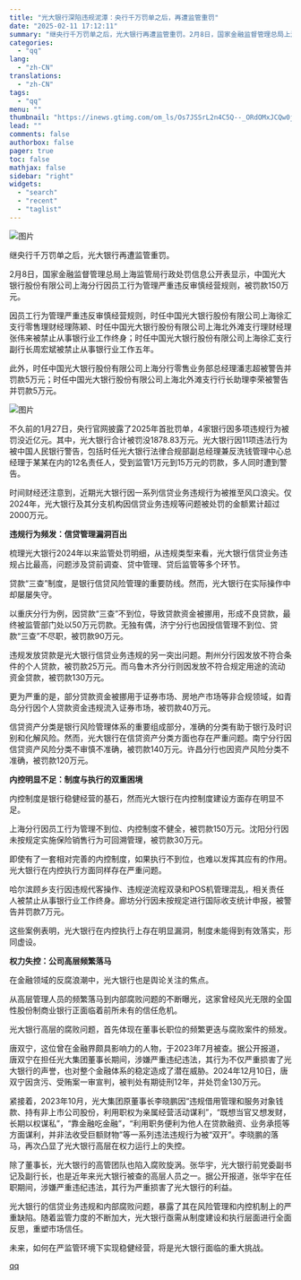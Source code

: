 ```yaml
---
title: "光大银行深陷违规泥潭：央行千万罚单之后，再遭监管重罚"
date: "2025-02-11 17:12:11"
summary: "继央行千万罚单之后，光大银行再遭监管重罚。2月8日，国家金融监督管理总局上海监管局行政处罚信息公开表..."
categories:
  - "qq"
lang:
  - "zh-CN"
translations:
  - "zh-CN"
tags:
  - "qq"
menu: ""
thumbnail: "https://inews.gtimg.com/om_ls/Os7JSSrL2n4C5Q--_ORdOMxJCQw0joDVvgkgONTpUhtN0AA_640360/0"
lead: ""
comments: false
authorbox: false
pager: true
toc: false
mathjax: false
sidebar: "right"
widgets:
  - "search"
  - "recent"
  - "taglist"
---
```


![图片](https://inews.gtimg.com/om_bt/O4tzRoWZrRcufp4tQVAp5UuC5diMiOjm4ZdsIo_W-TeRMAA/641)

继央行千万罚单之后，光大银行再遭监管重罚。

2月8日，国家金融监督管理总局上海监管局行政处罚信息公开表显示，中国光大银行股份有限公司上海分行因员工行为管理严重违反审慎经营规则，被罚款150万元。

因员工行为管理严重违反审慎经营规则，时任中国光大银行股份有限公司上海徐汇支行零售理财经理陈颖、时任中国光大银行股份有限公司上海北外滩支行理财经理张伟来被禁止从事银行业工作终身；时任中国光大银行股份有限公司上海徐汇支行副行长周宏斌被禁止从事银行业工作五年。

此外，时任中国光大银行股份有限公司上海分行零售业务部总经理潘志超被警告并罚款5万元；时任中国光大银行股份有限公司上海北外滩支行行长助理李荣被警告并罚款5万元。

![图片](https://inews.gtimg.com/om_bt/OUzkeZamgYAhOGsECqET5JkZyi8teEKe3pi7EuVBNM5fIAA/641)

不久前的1月27日，央行官网披露了2025年首批罚单，4家银行因多项违规行为被罚没近亿元。其中，光大银行合计被罚没1878.83万元。光大银行因11项违法行为被中国人民银行警告，包括时任光大银行法律合规部副总经理兼反洗钱管理中心总经理于某某在内的12名责任人，受到监管1万元到15万元的罚款，多人同时遭到警告。

时间财经还注意到，近期光大银行因一系列信贷业务违规行为被推至风口浪尖。仅2024年，光大银行及其分支机构因信贷业务违规等问题被处罚的金额累计超过2000万元。

**违规行为频发：信贷管理漏洞百出**

梳理光大银行2024年以来监管处罚明细，从违规类型来看，光大银行信贷业务违规占比最高，问题涉及贷前调查、贷中管理、贷后监管等多个环节。

贷款“三查”制度，是银行信贷风险管理的重要防线。然而，光大银行在实际操作中却屡屡失守。  


以重庆分行为例，因贷款“三查”不到位，导致贷款资金被挪用，形成不良贷款，最终被监管部门处以50万元罚款。无独有偶，济宁分行也因授信管理不到位、贷款“三查”不尽职，被罚款90万元。

违规发放贷款是光大银行信贷业务违规的另一突出问题。荆州分行因发放不符合条件的个人贷款，被罚款25万元。而乌鲁木齐分行则因发放不符合规定用途的流动资金贷款，被罚款130万元。

更为严重的是，部分贷款资金被挪用于证券市场、房地产市场等非合规领域，如青岛分行因个人贷款资金违规流入证券市场，被罚款40万元。

信贷资产分类是银行风险管理体系的重要组成部分，准确的分类有助于银行及时识别和化解风险。然而，光大银行在信贷资产分类方面也存在严重问题。南宁分行因信贷资产风险分类不审慎不准确，被罚款140万元。许昌分行也因资产风险分类不准确，被罚款120万元。

**内控明显不足：制度与执行的双重困境**

内控制度是银行稳健经营的基石，然而光大银行在内控制度建设方面存在明显不足。

上海分行因员工行为管理不到位、内控制度不健全，被罚款150万元。沈阳分行因未按规定实施保险销售行为可回溯管理，被罚款30万元。  


即使有了一套相对完善的内控制度，如果执行不到位，也难以发挥其应有的作用。光大银行在内控执行方面同样存在严重问题。

哈尔滨顾乡支行因违规代客操作、违规逆流程双录和POS机管理混乱，相关责任人被禁止从事银行业工作终身。廊坊分行因未按规定进行国际收支统计申报，被警告并罚款7万元。

这些案例表明，光大银行在内控执行上存在明显漏洞，制度未能得到有效落实，形同虚设。

**权力失控：公司高层频繁落马**

在金融领域的反腐浪潮中，光大银行也是舆论关注的焦点。

从高层管理人员的频繁落马到内部腐败问题的不断曝光，这家曾经风光无限的全国性股份制商业银行正面临着前所未有的信任危机。  


光大银行高层的腐败问题，首先体现在董事长职位的频繁更迭与腐败案件的频发。

唐双宁，这位曾在金融界颇具影响力的人物，于2023年7月被查。据公开报道，唐双宁在担任光大集团董事长期间，涉嫌严重违纪违法，其行为不仅严重损害了光大银行的声誉，也对整个金融体系的稳定造成了潜在威胁。2024年12月10日，唐双宁因贪污、受贿案一审宣判，被判处有期徒刑12年，并处罚金130万元。

紧接着，2023年10月，光大集团原董事长李晓鹏因“违规借用管理和服务对象钱款、持有非上市公司股份，利用职权为亲属经营活动谋利”，“既想当官又想发财，长期以权谋私”，“靠金融吃金融”，“利用职务便利为他人在贷款融资、业务承揽等方面谋利，并非法收受巨额财物”等一系列违法违规行为被“双开”。李晓鹏的落马，再次凸显了光大银行高层在权力运行上的失控。

除了董事长，光大银行的高管团队也陷入腐败旋涡。张华宇，光大银行前党委副书记及副行长，也是近年来光大银行被查的高层人员之一。据公开报道，张华宇在任职期间，涉嫌严重违纪违法，其行为严重损害了光大银行的利益。

光大银行的信贷业务违规和内部腐败问题，暴露了其在风险管理和内控机制上的严重缺陷。随着监管力度的不断加大，光大银行亟需从制度建设和执行层面进行全面反思，重塑市场信任。

未来，如何在严监管环境下实现稳健经营，将是光大银行面临的重大挑战。

[qq](https://new.qq.com/rain/a/20250211A06L4A00)
